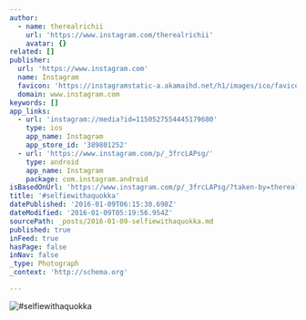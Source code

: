 ```yaml
---
author:
  - name: therealrichii
    url: 'https://www.instagram.com/therealrichii'
    avatar: {}
related: []
publisher:
  url: 'https://www.instagram.com'
  name: Instagram
  favicon: 'https://instagramstatic-a.akamaihd.net/h1/images/ico/favicon.ico/7cdab0872b15.ico'
  domain: www.instagram.com
keywords: []
app_links:
  - url: 'instagram://media?id=1150527554445179680'
    type: ios
    app_name: Instagram
    app_store_id: '389801252'
  - url: 'https://www.instagram.com/p/_3frcLAPsg/'
    type: android
    app_name: Instagram
    package: com.instagram.android
isBasedOnUrl: 'https://www.instagram.com/p/_3frcLAPsg/?taken-by=therealrichii'
title: '#selfiewithaquokka'
datePublished: '2016-01-09T06:15:30.698Z'
dateModified: '2016-01-09T05:19:56.954Z'
sourcePath: _posts/2016-01-09-selfiewithaquokka.md
published: true
inFeed: true
hasPage: false
inNav: false
_type: Photograph
_context: 'http://schema.org'

---
```

![&num;selfiewithaquokka](https://scontent.cdninstagram.com/hphotos-xpf1/t51.2885-15/s640x640/sh0.08/e35/12362064_162854057410033_1358956407_n.jpg)